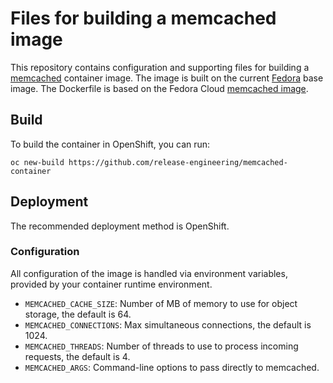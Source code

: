 # Files for building a memcached image

This repository contains configuration and supporting files for building a
[memcached](https://memcached.org/) container image. The image is built on the
current [Fedora](https://getfedora.org/) base image. The Dockerfile is based on
the Fedora Cloud [memcached image](https://github.com/fedora-cloud/Fedora-Dockerfiles/tree/master/memcached).

## Build

To build the container in OpenShift, you can run:
```
oc new-build https://github.com/release-engineering/memcached-container
```

## Deployment

The recommended deployment method is OpenShift.

### Configuration

All configuration of the image is handled via environment variables, provided
by your container runtime environment.

- `MEMCACHED_CACHE_SIZE`: Number of MB of memory to use for object storage, the
  default is 64.
- `MEMCACHED_CONNECTIONS`: Max simultaneous connections, the default is 1024.
- `MEMCACHED_THREADS`: Number of threads to use to process incoming requests,
  the default is 4.
- `MEMCACHED_ARGS`: Command-line options to pass directly to memcached.
